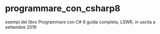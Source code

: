 # programmare_con_csharp8
esempi del libro Programmare con C# 8 guida completa, LSWR, 
in uscita a settembre 2019
